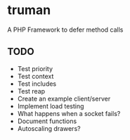 truman
======

A PHP Framework to defer method calls

TODO
----
- Test priority
- Test context
- Test includes
- Test reap
- Create an example client/server
- Implement load testing
- What happens when a socket fails?
- Document functions
- Autoscaling drawers?
